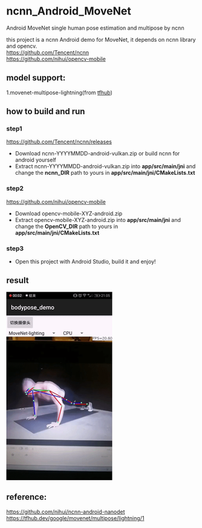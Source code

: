 # ncnn_Android_MoveNet
Android MoveNet single human pose estimation and multipose by ncnn

this project is a ncnn Android demo for MoveNet, it depends on ncnn library and opencv.  
https://github.com/Tencent/ncnn  
https://github.com/nihui/opencv-mobile
## model support:  
1.movenet-multipose-lightning(from [tfhub](https://tfhub.dev/google/movenet/multipose/lightning/1))  

## how to build and run
### step1
https://github.com/Tencent/ncnn/releases

* Download ncnn-YYYYMMDD-android-vulkan.zip or build ncnn for android yourself
* Extract ncnn-YYYYMMDD-android-vulkan.zip into **app/src/main/jni** and change the **ncnn_DIR** path to yours in **app/src/main/jni/CMakeLists.txt**

### step2
https://github.com/nihui/opencv-mobile

* Download opencv-mobile-XYZ-android.zip
* Extract opencv-mobile-XYZ-android.zip into **app/src/main/jni** and change the **OpenCV_DIR** path to yours in **app/src/main/jni/CMakeLists.txt**

### step3
* Open this project with Android Studio, build it and enjoy!
## result  
![](result.gif)  
## reference:  
https://github.com/nihui/ncnn-android-nanodet  
https://tfhub.dev/google/movenet/multipose/lightning/1  
